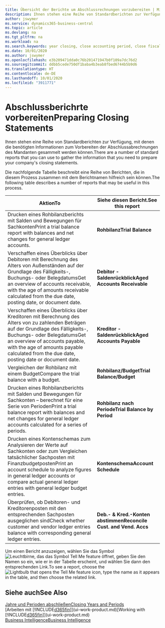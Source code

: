 ```yaml
---
title: Übersicht der Berichte um Abschlussrechnungen vorzubereiten | Microsoft Docs
description: Ihnen stehen eine Reihe von Standardberichten zur Verfügung, mit denen die benötigten Informationen zum Vorbereiten der Abschlussabrechnungen des Mandanten gesammelt werden können.
author: jswymer
ms.service: dynamics365-business-central
ms.topic: article
ms.devlang: na
ms.tgt_pltfrm: na
ms.workload: na
ms.search.keywords: year closing, close accounting period, close fiscal year, aging, creditor payments, vendor payments, assets, liabilities, equity, analysis, reporting, financial report, business intelligence, BI, Power Bi, KPI
ms.date: 10/01/2020
ms.author: jswymer
ms.openlocfilehash: e3b209471dda0c76b201471947b0f109a7dc76d2
ms.sourcegitcommit: ddbb5cede750df1baba4b3eab8fbed6744b5b9d6
ms.translationtype: HT
ms.contentlocale: de-DE
ms.lasthandoff: 10/01/2020
ms.locfileid: "3911771"
---
```

# <a name="preparing-closing-statements"></a><span data-ttu-id="b1693-103">Abschlussberichrte vorbereiten</span><span class="sxs-lookup"><span data-stu-id="b1693-103">Preparing Closing Statements</span></span>
<span data-ttu-id="b1693-104">Ihnen stehen eine Reihe von Standardberichten zur Verfügung, mit denen die benötigten Informationen zum Vorbereiten der Abschlussabrechnungen des Mandanten gesammelt werden können.</span><span class="sxs-lookup"><span data-stu-id="b1693-104">There are a number of standard reports that you can use to gather the information that you need to prepare your company's closing statements.</span></span>

<span data-ttu-id="b1693-105">Die nachfolgende Tabelle beschreibt eine Reihe von Berichten, die in diesem Prozess zusammen mit dem Berichtnamen hilfreich sein können.</span><span class="sxs-lookup"><span data-stu-id="b1693-105">The following table describes a number of reports that may be useful in this process.</span></span>  

| <span data-ttu-id="b1693-106">Aktion</span><span class="sxs-lookup"><span data-stu-id="b1693-106">To</span></span> | <span data-ttu-id="b1693-107">Siehe diesen Bericht.</span><span class="sxs-lookup"><span data-stu-id="b1693-107">See this report</span></span> |
| --- | --- |
| <span data-ttu-id="b1693-108">Drucken eines Rohbilanzberichts mit Salden und Bewegungen für Sachkonten</span><span class="sxs-lookup"><span data-stu-id="b1693-108">Print a trial balance report with balances and net changes for general ledger accounts.</span></span> |<span data-ttu-id="b1693-109">**Rohbilanz**</span><span class="sxs-lookup"><span data-stu-id="b1693-109">**Trial Balance**</span></span> |
| <span data-ttu-id="b1693-110">Verschaffen eines Überblicks über Debitoren mit Berechnung des Alters von Außenständen auf der Grundlage des Fälligkeits-, Buchungs- oder Belegdatums</span><span class="sxs-lookup"><span data-stu-id="b1693-110">Get an overview of accounts receivable, with the age of amounts receivable calculated from the due date, posting date, or document date.</span></span> |<span data-ttu-id="b1693-111">**Debitor - Saldenrückblick**</span><span class="sxs-lookup"><span data-stu-id="b1693-111">**Aged Accounts Receivable**</span></span> |
| <span data-ttu-id="b1693-112">Verschaffen eines Überblicks über Kreditoren mit Berechnung des Alters von zu zahlenden Beträgen auf der Grundlage des Fälligkeits-, Buchungs- oder Belegdatums</span><span class="sxs-lookup"><span data-stu-id="b1693-112">Get an overview of accounts payable, with the age of amounts payable calculated from the due date, posting date or document date.</span></span> |<span data-ttu-id="b1693-113">**Kreditor - Saldenrückblick**</span><span class="sxs-lookup"><span data-stu-id="b1693-113">**Aged Accounts Payable**</span></span> |
| <span data-ttu-id="b1693-114">Vergleichen der Rohbilanz mit einem Budget</span><span class="sxs-lookup"><span data-stu-id="b1693-114">Compare the trial balance with a budget.</span></span> |<span data-ttu-id="b1693-115">**Rohbilanz/Budget**</span><span class="sxs-lookup"><span data-stu-id="b1693-115">**Trial Balance/Budget**</span></span> |
| <span data-ttu-id="b1693-116">Drucken eines Rohbilanzberichts mit Salden und Bewegungen für Sachkonten – berechnet für eine Serie von Perioden</span><span class="sxs-lookup"><span data-stu-id="b1693-116">Print a trial balance report with balances and net changes for general ledger accounts calculated for a series of periods.</span></span> |<span data-ttu-id="b1693-117">**Rohbilanz nach Periode**</span><span class="sxs-lookup"><span data-stu-id="b1693-117">**Trial Balance by Period**</span></span> |
| <span data-ttu-id="b1693-118">Drucken eines Kontenschemas zum Analysieren der Werte auf Sachkonten oder zum Vergleichen tatsächlicher Sachposten mit Finanzbudgetposten</span><span class="sxs-lookup"><span data-stu-id="b1693-118">Print an account schedule to analyze figures in general ledger accounts or compare actual general ledger entries with general ledger budget entries.</span></span> |<span data-ttu-id="b1693-119">**Kontenschema**</span><span class="sxs-lookup"><span data-stu-id="b1693-119">**Account Schedule**</span></span> |
| <span data-ttu-id="b1693-120">Überprüfen, ob Debitoren- und Kreditorenposten mit den entsprechenden Sachposten ausgeglichen sind</span><span class="sxs-lookup"><span data-stu-id="b1693-120">Check whether customer and vendor ledger entries balance with corresponding general ledger entries.</span></span> |<span data-ttu-id="b1693-121">**Deb.- & Kred.-Konten abstimmen**</span><span class="sxs-lookup"><span data-stu-id="b1693-121">**Reconcile Cust. and Vend. Accs**</span></span> |

<span data-ttu-id="b1693-122">Um einen Bericht anzuzeigen, wählen Sie das Symbol ![Leuchtbirne, das das Symbol Tell Me feature](media/ui-search/search_small.png "Was möchten Sie tun?") öffnet, geben Sie den Namen so ein, wie er in der Tabelle erscheint, und wählen Sie dann den entsprechenden Link.</span><span class="sxs-lookup"><span data-stu-id="b1693-122">To see a report, choose the ![Lightbulb that opens the Tell Me feature](media/ui-search/search_small.png "Tell me what you want to do") icon, type the name as it appears in the table, and then choose the related link.</span></span>

## <a name="see-also"></a><span data-ttu-id="b1693-123">Siehe auch</span><span class="sxs-lookup"><span data-stu-id="b1693-123">See Also</span></span>
[<span data-ttu-id="b1693-124">Jahre und Perioden abschließen</span><span class="sxs-lookup"><span data-stu-id="b1693-124">Closing Years and Periods</span></span>](year-close-years-periods.md)  
<span data-ttu-id="b1693-125">[Arbeiten mit [!INCLUDE[d365fin](includes/d365fin_md.md)]](ui-work-product.md)</span><span class="sxs-lookup"><span data-stu-id="b1693-125">[Working with [!INCLUDE[d365fin](includes/d365fin_md.md)]](ui-work-product.md)</span></span>  
[<span data-ttu-id="b1693-126">Business Intelligence</span><span class="sxs-lookup"><span data-stu-id="b1693-126">Business Intelligence</span></span>](bi.md)
